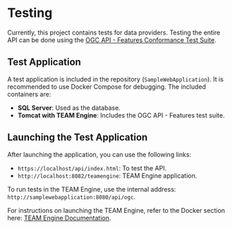 # Testing

Currently, this project contains tests for data providers. Testing the entire API can be done using the [OGC API - Features Conformance Test Suite](https://cite.opengeospatial.org/te2/about/ogcapi-features-1.0/1.0/site/).

## Test Application
A test application is included in the repository (`SampleWebApplication`). It is recommended to use Docker Compose for debugging. The included containers are:
- **SQL Server**: Used as the database.
- **Tomcat with TEAM Engine**: Includes the OGC API - Features test suite.

## Launching the Test Application
After launching the application, you can use the following links:
- `https://localhost/api/index.html`: To test the API.
- `http://localhost:8082/teamengine`: TEAM Engine application.

To run tests in the TEAM Engine, use the internal address: `http://samplewebapplication:8080/api/ogc`.

For instructions on launching the TEAM Engine, refer to the Docker section here: [TEAM Engine Documentation](https://cite.opengeospatial.org/teamengine/about/ogcapi-features-1.0/1.0/site/).